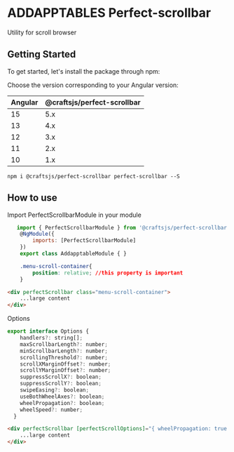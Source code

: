 # ADDAPPTABLES Perfect-scrollbar
Utility for scroll browser

## Getting Started
To get started, let's install the package through npm:

Choose the version corresponding to your Angular version:

 Angular     | @craftsjs/perfect-scrollbar
 ----------- | -------------------
 15          | 5.x
 13          | 4.x
 12          | 3.x
 11          | 2.x
 10          | 1.x

```
npm i @craftsjs/perfect-scrollbar perfect-scrollbar --S
```

## How to use

Import PerfectScrollbarModule in your module

```javascript
   import { PerfectScrollbarModule } from '@craftsjs/perfect-scrollbar';
    @NgModule({
        imports: [PerfectScrollbarModule]
    })
    export class AddapptableModule { }
```

```css
    .menu-scroll-container{
        position: relative; //this property is important
    }
```
```html
<div perfectScrollbar class="menu-scroll-container">
    ...large content
</div>
```

Options
```javascript
export interface Options {
    handlers?: string[];
    maxScrollbarLength?: number;
    minScrollbarLength?: number;
    scrollingThreshold?: number;
    scrollXMarginOffset?: number;
    scrollYMarginOffset?: number;
    suppressScrollX?: boolean;
    suppressScrollY?: boolean;
    swipeEasing?: boolean;
    useBothWheelAxes?: boolean;
    wheelPropagation?: boolean;
    wheelSpeed?: number;
  }
```

```html
<div perfectScrollbar [perfectScrollOptions]="{ wheelPropagation: true }" class="menu-scroll-container">
    ...large content
</div>
```
